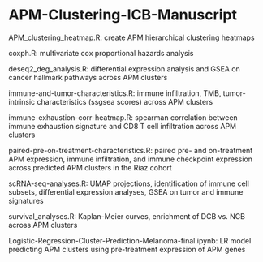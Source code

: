 # APM-Clustering-ICB-Manuscript

APM_clustering_heatmap.R: create APM hierarchical clustering heatmaps

coxph.R: multivariate cox proportional hazards analysis

deseq2_deg_analysis.R: differential expression analysis and GSEA on cancer hallmark pathways across APM clusters

immune-and-tumor-characteristics.R: immune infiltration, TMB, tumor-intrinsic characteristics (ssgsea scores) across APM clusters

immune-exhaustion-corr-heatmap.R: spearman correlation between immune exhaustion signature and CD8 T cell infiltration across APM clusters

paired-pre-on-treatment-characteristics.R: paired pre- and on-treatment APM expression, immune infiltration, and immune checkpoint expression across predicted APM clusters in the Riaz cohort

scRNA-seq-analyses.R: UMAP projections, identification of immune cell subsets, differential expression analyses, GSEA on tumor and immune signatures

survival_analyses.R: Kaplan-Meier curves, enrichment of DCB vs. NCB across APM clusters

Logistic-Regression-Cluster-Prediction-Melanoma-final.ipynb: LR model predicting APM clusters using pre-treatment expression of APM genes
